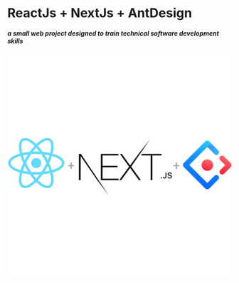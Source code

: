 # ReactJs + NextJs + AntDesign
#### _a small web project designed to train technical software development skills_
![Screenshot](https://raw.githubusercontent.com/tamirfaria/Ant-Design/main/public/react_next_antdesign.png)
